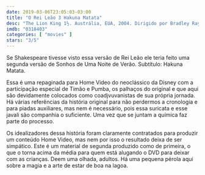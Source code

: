 ```yaml
---
date: 2019-03-06T23:05:03-03:00
title: "O Rei Leão 3 Hakuna Matata"
desc: "The Lion King 1½. Austrália, EUA, 2004. Dirigido por Bradley Raymond, escrito por Bill Steinkellner, Evan Spiliotopoulos, Irene Mecchi, Jonathan Roberts, Linda Woolverton, Raymond Singer, Roger Allers, Tom Rogers. Com Nathan Lane, Ernie Sabella, Julie Kavner."
imdb: "0318403"
categories: [ "movies" ]
stars: "3/5"
---
```

Se Shakespeare tivesse visto essa versão de Rei Leão ele teria feito uma segunda versão de Sonhos de Uma Noite de Verão. Subtítulo: Hakuna Matata.

Essa é uma repaginada para Home Video do neoclássico da Disney com a participação especial de Timão e Pumba, os palhaços do original e que aqui são devidamente colocados como coadjvuvanistas de sua própria jornada. Há várias referências da história original para não perdermos a cronologia e para piadas auxiliares, mas nem é necessário, pois essa suricata e esse javali são companhia o suficiente. Uma vez que se juntam a química faz parte do processo.

Os idealizadores dessa história foram claramente contratados para produzir um conteúdo Home Video, mas nem por isso o resultado deixa de ser simpático. Este é um material de segunda produzido como de primeira, o que o torna acima da média para quem está alugando o DVD para deixar com as crianças. Deem uma olhada, adultos. Há uma pequena pérola aqui sobre a magia e a arte de estar de boa na lagoa.

